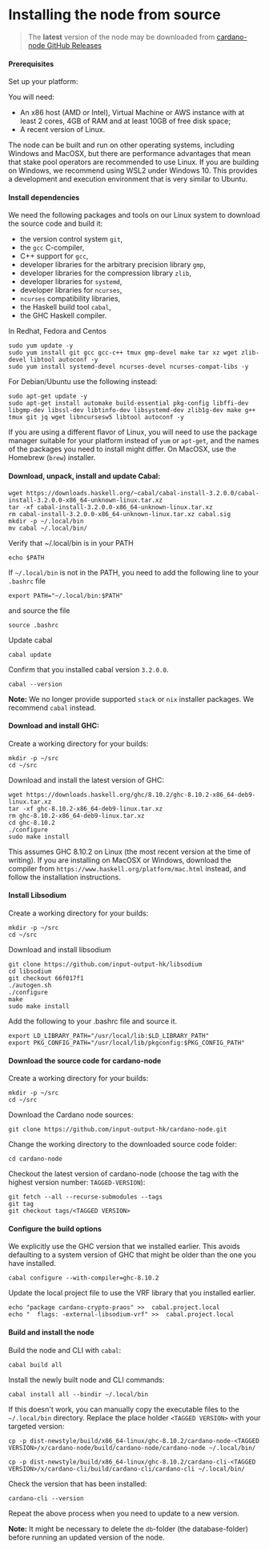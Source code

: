 # Installing the node from source

> The **latest** version of the node may be downloaded from [cardano-node GitHub Releases](https://github.com/input-output-hk/cardano-node/releases)

#### Prerequisites

Set up your platform:

You will need:

* An x86 host \(AMD or Intel\), Virtual Machine or AWS instance with at least 2 cores, 4GB of RAM and at least 10GB of free disk space;
* A recent version of Linux.

The node can be built and run on other operating systems, including Windows and MacOSX, but there are performance advantages that mean that
stake pool operators are recommended to use Linux.  If you are building on Windows, we recommend using WSL2 under Windows 10.  This provides a development and execution environment that is very similar to Ubuntu.

#### Install dependencies

We need the following packages and tools on our Linux system to download the source code and build it:

* the version control system `git`,
* the `gcc` C-compiler,
* C++ support for `gcc`,
* developer libraries for the arbitrary precision library `gmp`,
* developer libraries for the compression library `zlib`,
* developer libraries for `systemd`,
* developer libraries for `ncurses`,
* `ncurses` compatibility libraries,
* the Haskell build tool `cabal`,
* the GHC Haskell compiler.

In Redhat, Fedora and Centos

    sudo yum update -y
    sudo yum install git gcc gcc-c++ tmux gmp-devel make tar xz wget zlib-devel libtool autoconf -y
    sudo yum install systemd-devel ncurses-devel ncurses-compat-libs -y

For Debian/Ubuntu use the following instead:


    sudo apt-get update -y
    sudo apt-get install automake build-essential pkg-config libffi-dev libgmp-dev libssl-dev libtinfo-dev libsystemd-dev zlib1g-dev make g++ tmux git jq wget libncursesw5 libtool autoconf -y

If you are using a different flavor of Linux, you will need to use the package manager suitable for your platform instead of `yum` or `apt-get`, and the names of the packages you need to install might differ.  On MacOSX, use the Homebrew (`brew`) installer.

#### Download, unpack, install and update Cabal:

    wget https://downloads.haskell.org/~cabal/cabal-install-3.2.0.0/cabal-install-3.2.0.0-x86_64-unknown-linux.tar.xz
    tar -xf cabal-install-3.2.0.0-x86_64-unknown-linux.tar.xz
    rm cabal-install-3.2.0.0-x86_64-unknown-linux.tar.xz cabal.sig
    mkdir -p ~/.local/bin
    mv cabal ~/.local/bin/

Verify that ~/.local/bin is in your PATH

    echo $PATH

If `~/.local/bin` is not in the PATH, you need to add the following line to  your `.bashrc` file

    export PATH="~/.local/bin:$PATH"

and source the file

    source .bashrc

Update cabal

    cabal update

Confirm that you installed cabal version `3.2.0.0`.

    cabal --version

**Note:** We no longer provide supported `stack` or `nix` installer packages. We recommend `cabal` instead.


#### Download and install GHC:

Create a working directory for your builds:

    mkdir -p ~/src
    cd ~/src

 Download and install the latest version of GHC:

    wget https://downloads.haskell.org/ghc/8.10.2/ghc-8.10.2-x86_64-deb9-linux.tar.xz
    tar -xf ghc-8.10.2-x86_64-deb9-linux.tar.xz
    rm ghc-8.10.2-x86_64-deb9-linux.tar.xz
    cd ghc-8.10.2
    ./configure
    sudo make install

This assumes GHC 8.10.2 on Linux (the most recent version at the time of writing).  If you are installing on MacOSX or Windows, download the compiler from `https://www.haskell.org/platform/mac.html` instead, and follow the installation instructions.

#### Install Libsodium

Create a working directory for your builds:

    mkdir -p ~/src
    cd ~/src

Download and install libsodium

    git clone https://github.com/input-output-hk/libsodium
    cd libsodium
    git checkout 66f017f1
    ./autogen.sh
    ./configure
    make
    sudo make install

Add the following to your .bashrc file and source it.

    export LD_LIBRARY_PATH="/usr/local/lib:$LD_LIBRARY_PATH"
    export PKG_CONFIG_PATH="/usr/local/lib/pkgconfig:$PKG_CONFIG_PATH"

#### Download the source code for cardano-node

Create a working directory for your builds:

    mkdir -p ~/src
    cd ~/src

Download the Cardano node sources:

    git clone https://github.com/input-output-hk/cardano-node.git

Change the working directory to the downloaded source code folder:

    cd cardano-node


Checkout the latest version of cardano-node (choose the tag with the highest version number: ``TAGGED-VERSION``):

    git fetch --all --recurse-submodules --tags
    git tag
    git checkout tags/<TAGGED VERSION>

#### Configure the build options

We explicitly use the GHC version that we installed earlier.  This avoids defaulting to a system version of GHC that might be older than the one you have installed.

    cabal configure --with-compiler=ghc-8.10.2

Update the local project file to use the VRF library that you installed earlier.

    echo "package cardano-crypto-praos" >>  cabal.project.local
    echo "  flags: -external-libsodium-vrf" >>  cabal.project.local


#### Build and install the node

Build the node and CLI with `cabal`:

    cabal build all

Install the newly built node and CLI commands:

    cabal install all --bindir ~/.local/bin

If this doesn't work, you can manually copy the executable files to the `~/.local/bin` directory. Replace the place holder `<TAGGED VERSION>` with your targeted version:

    cp -p dist-newstyle/build/x86_64-linux/ghc-8.10.2/cardano-node-<TAGGED VERSION>/x/cardano-node/build/cardano-node/cardano-node ~/.local/bin/

    cp -p dist-newstyle/build/x86_64-linux/ghc-8.10.2/cardano-cli-<TAGGED VERSION>/x/cardano-cli/build/cardano-cli/cardano-cli ~/.local/bin/

Check the version that has been installed:

    cardano-cli --version

Repeat the above process when you need to update to a new version.


**Note:** It might be necessary to delete the `db`-folder \(the database-folder\) before running an updated version of the node.
